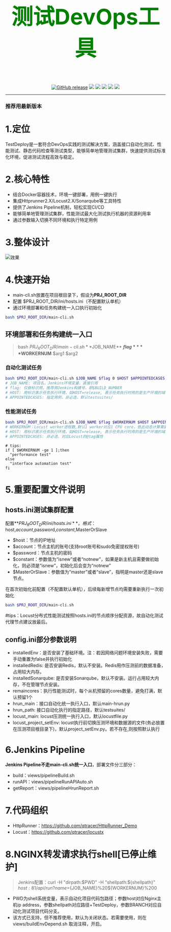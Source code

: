 <h3 align="center"><p style="color: green;font-weight: bold; font-size: 68px;">测试DevOps工具</p></h3>
<p align="center">
  <a href="https://github.com/qtracer/TestDeploy/releases"><img src="https://img.shields.io/github/v/release/qtracer/TestDeploy" alt="GitHub release"></a>
  <a href="https://www.linux.org/"><img src="https://img.shields.io/badge/Language-Bash | Python3-blue.svg"></a>
  <a href="https://github.com/qtracer/TestDeploy"><img src="https://img.shields.io/badge/System-Centos 7 | Ubuntu 18/20-red.svg"></a>
  <a href="https://github.com/qtracer/TestDeploy"><img src="https://img.shields.io/badge/Privileges-root | sudo-green.svg"></a>
  <a href="https://blog.csdn.net/qq_24601279/article/details/122942046"><img src="https://img.shields.io/badge/Desc-CSDN-green.svg"></a>
  <a href="https://github.com/qtracer/TestDeploy/graphs/contributors"><img src="https://img.shields.io/github/contributors/qtracer/TestDeploy.svg"></a>
<!--   <a href="https://github.com/qtracer/TestDeploy"><img src="https://img.shields.io/github/stars/qtracer/TestDeploy?color=%23D0A20D&style=flat-square" alt="Stars"></a>
  <a href="https://github.com/qtracer/TestDeploy"><img src="https://img.shields.io/github/forks/qtracer/TestDeploy?color=%230ACB84&style=flat-square" alt="Forks"></a> -->
</p>
<hr />

### 推荐用最新版本

# 1.定位
TestDeploy是一套符合DevOps实践的测试解决方案，涵盖接口自动化测试、性能测试、静态代码检查等测试类型，能够简单地管理测试集群，快速提供测试标准化环境，促进测试流程高效与稳定。

# 2.核心特性
* 结合Docker容器技术，环境一键部署，用例一键执行
* 集成Httprunner2.X/Locust2.X/Sonarqube等工具特性
* 提供了Jenkins Pipeline机制，轻松实现CI/CD
* 能够简单地管理测试集群，性能测试最大化测试执行机器的资源利用率
* 通过参数输入切换不同环境和执行特定用例
  
# 3.整体设计
![效果](https://github.com/qtracer/TestDeploy/blob/main/data/global%20design.png)

# 4.快速开始
* main-cli.sh放置在项目根目录下，假设为**PRJ_ROOT_DIR**
* 配置 $PRJ_ROOT_DIR/ini/hosts.ini（不配置默认单机）
* 通过环境部署和任务构建统一入口执行初始化
```Bash 
bash $PRJ_ROOT_DIR/main-cli.sh
```

## 环境部署和任务构建统一入口
> bash $PRJ_ROOT_DIR/main-cli.sh **$JOB_NAME** **$flag** **$WORKERNUM** $arg1 $arg2

### 自动化测试任务
```Bash 
bash $PRJ_ROOT_DIR/main-cli.sh $JOB_NAME $flag 0 $HOST $APPOINTEDCASES
# JOB_NAME: 项目名，Jenkins环境变量，直接引用
# flag: 仅做标识用。推荐用Jenkins构建号，即$BUILD_NUMBER
# HOST: 用标识表示任务执行环境，如HOST=release, 表示任务执行时用的是生产环境的域名
# APPOINTEDCASES: 指定用例，非必选，默认testsuites/
```

### 性能测试任务
```Bash 
bash $PRJ_ROOT_DIR/main-cli.sh $JOB_NAME $flag $WORKERNUM $HOST $APPOINTEDCASES
# WORKERNUM：Locust worker进程数,默认1 worker对应1 CPU core，依此动态计算需要多少主机节点的支持。另，1 worker约可支持1000虚拟用户
# HOST: 用标识表示任务执行环境，如HOST=release, 表示任务执行时用的是生产环境的域名
# APPOINTEDCASES: 非必选，对应Locust的@tag属性
```
```
# tips:
if [ $WORKERNUM -ge 1 ];then
  "performance test"
else
  "interface automation test"
fi
```

# 5.重要配置文件说明
## hosts.ini测试集群配置
配置**$PRJ_ROOT_DIR/ini/hosts.ini**，格式：$host,$account,$password,$constant,$MasterOrSlave

* $host：节点的IP地址
* $account：节点主机的账号(支持root账号和sudo免密提权账号)
* $password：节点主机的密码
* $constant：参数值为“isnew”或者“notnew”，如果是新主机且需要做初始化，则必须是“isnew”，初始化后会变为“notnew”
* $MasterOrSlave：参数值为“master”或者“slave”，指明是master还是slave节点。

在首次初始化前配置（不配置默认单机），后续每新增节点均需要重新执行一次初始化
```Bash
bash $PRJ_ROOT_DIR/main-cli.sh
```
#tips：Locust分布式性能测试按照hosts.ini的节点顺序分配资源，故自动化测试代理节点建议放最后。

## config.ini部分参数说明
* installedEnv：是否安装了基础环境。注：若因网络问题环境安装失败，需要手动重置为false并执行初始化
* installedRedis: 是否安装Redis，默认不安装。Redis用作压测前的数据准备，占用较大内存。
* installedSonarqube: 是否安装Sonarqube，默认不安装。运行占用较大内存，不在管理节点安装。
* remaincores：执行性能测试时，每个从机预留的cores数量，避免打满，默认预留1个
* hrun_main：接口自动化统一执行入口，默认main-hrun.py
* hrun_path: 接口自动化执行的指定路径，默认testsuites/
* locust_main: locust压测统一执行入口，默认locustfile.py
* locust_project_setEnv: locust执行前切换压测环境和数据源的文件(务必放置在压测项目根目录下)，默认project_setEnv.py。若不存在,则按照默认执行

# 6.Jenkins Pipeline
**Jenkins Pipeline不走main-cli.sh统一入口**，部署文件分三部分：
* build：views/pipelineBuild.sh
* runAPI：views/pipelineRunAPIAuto.sh
* getReport：views/pipelineHrunReport.sh

# 7.代码组织
* HttpRunner：https://github.com/qtracer/HttpRunner_Demo
* Locust：https://github.com/qtracer/locustx

# 8.NGINX转发请求执行shell[已停止维护]
> Jenkins配置：curl -H "dirpath:$PWD" -H "shellpath:${shellpath}" ${host}:81/api/run?name=${JOB_NAME}%20${WORKERNUM}%200
* PWD为shell系统变量，表示自动化项目代码包路径；参数host对应Nginx主机ip address，参数shellpath对应路径+TestDeploy，参数BRANCH对应自动化测试项目代码分支。
* 该方式已支持，但不推荐使用，默认为关闭状态。若需要使用，则在views/buildEnvDepend.sh 取消注释，开启。

